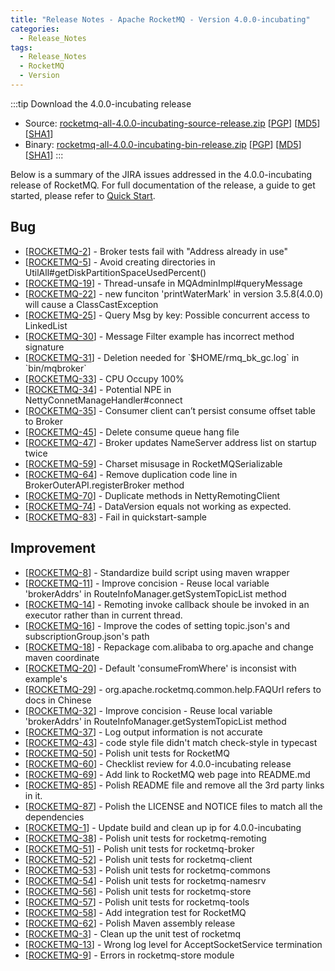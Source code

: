 ```yaml
---
title: "Release Notes - Apache RocketMQ - Version 4.0.0-incubating"
categories:
  - Release_Notes
tags:
  - Release_Notes
  - RocketMQ
  - Version
---
```


:::tip Download the 4.0.0-incubating release
* Source: [rocketmq-all-4.0.0-incubating-source-release.zip](https://archive.apache.org/dist/rocketmq/4.0.0-incubating/rocketmq-all-4.0.0-incubating-source-release.zip) [[PGP](https://archive.apache.org/dist/rocketmq/4.0.0-incubating/rocketmq-all-4.0.0-incubating-source-release.zip.asc)] [[MD5](https://archive.apache.org/dist/rocketmq/4.0.0-incubating/rocketmq-all-4.0.0-incubating-source-release.zip.md5)] [[SHA1](https://archive.apache.org/dist/rocketmq/4.0.0-incubating/rocketmq-all-4.0.0-incubating-source-release.zip.sha1)]
* Binary: [rocketmq-all-4.0.0-incubating-bin-release.zip](https://archive.apache.org/dist/rocketmq/4.0.0-incubating/rocketmq-all-4.0.0-incubating-bin-release.zip) [[PGP](https://archive.apache.org/dist/rocketmq/4.0.0-incubating/rocketmq-all-4.0.0-incubating-bin-release.zip.asc)] [[MD5](https://archive.apache.org/dist/rocketmq/4.0.0-incubating/rocketmq-all-4.0.0-incubating-bin-release.zip.md5)] [[SHA1](https://archive.apache.org/dist/rocketmq/4.0.0-incubating/rocketmq-all-4.0.0-incubating-bin-release.zip.sha1)]
:::
<!--truncate-->
Below is a summary of the JIRA issues addressed in the 4.0.0-incubating release of RocketMQ. For full documentation of the release, a guide to get started, please refer to <a href='/docs/quickStart/01quickstart/'>Quick Start</a>.

<h2> Bug
</h2>
<ul>
    <li>[<a href='https://issues.apache.org/jira/browse/ROCKETMQ-2'>ROCKETMQ-2</a>] - Broker tests fail with &quot;Address
        already in use&quot;
    </li>
    <li>[<a href='https://issues.apache.org/jira/browse/ROCKETMQ-5'>ROCKETMQ-5</a>] - Avoid creating directories in
        UtilAll#getDiskPartitionSpaceUsedPercent()
    </li>
    <li>[<a href='https://issues.apache.org/jira/browse/ROCKETMQ-19'>ROCKETMQ-19</a>] - Thread-unsafe in
        MQAdminImpl#queryMessage
    </li>
    <li>[<a href='https://issues.apache.org/jira/browse/ROCKETMQ-22'>ROCKETMQ-22</a>] - new funciton &#39;printWaterMark&#39;
        in version 3.5.8(4.0.0) will cause a ClassCastException
    </li>
    <li>[<a href='https://issues.apache.org/jira/browse/ROCKETMQ-25'>ROCKETMQ-25</a>] - Query Msg by key: Possible
        concurrent access to LinkedList
    </li>
    <li>[<a href='https://issues.apache.org/jira/browse/ROCKETMQ-30'>ROCKETMQ-30</a>] - Message Filter example has
        incorrect method signature
    </li>
    <li>[<a href='https://issues.apache.org/jira/browse/ROCKETMQ-31'>ROCKETMQ-31</a>] - Deletion needed for
        `$HOME/rmq_bk_gc.log` in `bin/mqbroker`
    </li>
    <li>[<a href='https://issues.apache.org/jira/browse/ROCKETMQ-33'>ROCKETMQ-33</a>] - CPU Occupy 100%
    </li>
    <li>[<a href='https://issues.apache.org/jira/browse/ROCKETMQ-34'>ROCKETMQ-34</a>] - Potential NPE in
        NettyConnetManageHandler#connect
    </li>
    <li>[<a href='https://issues.apache.org/jira/browse/ROCKETMQ-35'>ROCKETMQ-35</a>] - Consumer client can’t persist
        consume offset table to Broker
    </li>
    <li>[<a href='https://issues.apache.org/jira/browse/ROCKETMQ-45'>ROCKETMQ-45</a>] - Delete consume queue hang file
    </li>
    <li>[<a href='https://issues.apache.org/jira/browse/ROCKETMQ-47'>ROCKETMQ-47</a>] - Broker updates NameServer
        address list on startup twice
    </li>
    <li>[<a href='https://issues.apache.org/jira/browse/ROCKETMQ-59'>ROCKETMQ-59</a>] - Charset misusage in
        RocketMQSerializable
    </li>
    <li>[<a href='https://issues.apache.org/jira/browse/ROCKETMQ-64'>ROCKETMQ-64</a>] - Remove duplication code line in
        BrokerOuterAPI.registerBroker method
    </li>
    <li>[<a href='https://issues.apache.org/jira/browse/ROCKETMQ-70'>ROCKETMQ-70</a>] - Duplicate methods in
        NettyRemotingClient
    </li>
    <li>[<a href='https://issues.apache.org/jira/browse/ROCKETMQ-74'>ROCKETMQ-74</a>] - DataVersion equals not working
        as expected.
    </li>
    <li>[<a href='https://issues.apache.org/jira/browse/ROCKETMQ-83'>ROCKETMQ-83</a>] - Fail in quickstart-sample
    </li>
</ul>

<h2> Improvement
</h2>
<ul>
    <li>[<a href='https://issues.apache.org/jira/browse/ROCKETMQ-8'>ROCKETMQ-8</a>] - Standardize build script using
        maven wrapper
    </li>
    <li>[<a href='https://issues.apache.org/jira/browse/ROCKETMQ-11'>ROCKETMQ-11</a>] - Improve concision - Reuse local
        variable &#39;brokerAddrs&#39; in RouteInfoManager.getSystemTopicList method
    </li>
    <li>[<a href='https://issues.apache.org/jira/browse/ROCKETMQ-14'>ROCKETMQ-14</a>] - Remoting invoke callback shoule
        be invoked in an executor rather than in current thread.
    </li>
    <li>[<a href='https://issues.apache.org/jira/browse/ROCKETMQ-16'>ROCKETMQ-16</a>] - Improve the codes of setting
        topic.json&#39;s and subscriptionGroup.json&#39;s path
    </li>
    <li>[<a href='https://issues.apache.org/jira/browse/ROCKETMQ-18'>ROCKETMQ-18</a>] - Repackage com.alibaba to
        org.apache and change maven coordinate
    </li>
    <li>[<a href='https://issues.apache.org/jira/browse/ROCKETMQ-20'>ROCKETMQ-20</a>] - Default &#39;consumeFromWhere&#39;
        is inconsist with example&#39;s
    </li>
    <li>[<a href='https://issues.apache.org/jira/browse/ROCKETMQ-29'>ROCKETMQ-29</a>] -
        org.apache.rocketmq.common.help.FAQUrl refers to docs in Chinese
    </li>
    <li>[<a href='https://issues.apache.org/jira/browse/ROCKETMQ-32'>ROCKETMQ-32</a>] - Improve concision - Reuse local
        variable &#39;brokerAddrs&#39; in RouteInfoManager.getSystemTopicList method
    </li>
    <li>[<a href='https://issues.apache.org/jira/browse/ROCKETMQ-37'>ROCKETMQ-37</a>] - Log output information is not
        accurate
    </li>
    <li>[<a href='https://issues.apache.org/jira/browse/ROCKETMQ-43'>ROCKETMQ-43</a>] - code style file didn&#39;t match
        check-style in typecast
    </li>
    <li>[<a href='https://issues.apache.org/jira/browse/ROCKETMQ-50'>ROCKETMQ-50</a>] - Polish unit tests for RocketMQ
    </li>
    <li>[<a href='https://issues.apache.org/jira/browse/ROCKETMQ-60'>ROCKETMQ-60</a>] - Checklist review for
        4.0.0-incubating release
    </li>
    <li>[<a href='https://issues.apache.org/jira/browse/ROCKETMQ-69'>ROCKETMQ-69</a>] - Add link to RocketMQ web page
        into README.md
    </li>
    <li>[<a href='https://issues.apache.org/jira/browse/ROCKETMQ-85'>ROCKETMQ-85</a>] - Polish README file and remove
        all the 3rd party links in it.
    </li>
    <li>[<a href='https://issues.apache.org/jira/browse/ROCKETMQ-87'>ROCKETMQ-87</a>] - Polish the LICENSE and NOTICE
        files to match all the dependencies
    </li>
    <li>[<a href='https://issues.apache.org/jira/browse/ROCKETMQ-1'>ROCKETMQ-1</a>] - Update build and clean up ip for
        4.0.0-incubating
    </li>
    <li>[<a href='https://issues.apache.org/jira/browse/ROCKETMQ-38'>ROCKETMQ-38</a>] - Polish unit tests for
        rocketmq-remoting
    </li>
    <li>[<a href='https://issues.apache.org/jira/browse/ROCKETMQ-51'>ROCKETMQ-51</a>] - Polish unit tests for
        rocketmq-broker
    </li>
    <li>[<a href='https://issues.apache.org/jira/browse/ROCKETMQ-52'>ROCKETMQ-52</a>] - Polish unit tests for
        rocketmq-client
    </li>
    <li>[<a href='https://issues.apache.org/jira/browse/ROCKETMQ-53'>ROCKETMQ-53</a>] - Polish unit tests for
        rocketmq-commons
    </li>
    <li>[<a href='https://issues.apache.org/jira/browse/ROCKETMQ-54'>ROCKETMQ-54</a>] - Polish unit tests for
        rocketmq-namesrv
    </li>
    <li>[<a href='https://issues.apache.org/jira/browse/ROCKETMQ-56'>ROCKETMQ-56</a>] - Polish unit tests for
        rocketmq-store
    </li>
    <li>[<a href='https://issues.apache.org/jira/browse/ROCKETMQ-57'>ROCKETMQ-57</a>] - Polish unit tests for
        rocketmq-tools
    </li>
    <li>[<a href='https://issues.apache.org/jira/browse/ROCKETMQ-58'>ROCKETMQ-58</a>] - Add integration test for
        RocketMQ
    </li>
    <li>[<a href='https://issues.apache.org/jira/browse/ROCKETMQ-62'>ROCKETMQ-62</a>] - Polish Maven assembly release
    </li>
    <li>[<a href='https://issues.apache.org/jira/browse/ROCKETMQ-3'>ROCKETMQ-3</a>] - Clean up the unit test of rocketmq
    </li>
    <li>[<a href='https://issues.apache.org/jira/browse/ROCKETMQ-13'>ROCKETMQ-13</a>] - Wrong log level for
        AcceptSocketService termination
    </li>
    <li>[<a href='https://issues.apache.org/jira/browse/ROCKETMQ-9'>ROCKETMQ-9</a>] - Errors in rocketmq-store module
    </li>
</ul>
        


